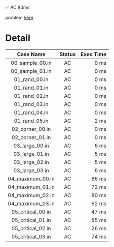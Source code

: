 ✅  AC  80ms

problem [here](https://onlinejudge.u-aizu.ac.jp/courses/library/3/DSL/2/DSL_2_E)

# Detail

| Case Name | Status | Exec Time |
|:---------:|:------:|---------:|
| 00_sample_00.in | AC | 0 ms |
| 00_sample_01.in | AC | 0 ms |
| 01_rand_00.in | AC | 0 ms |
| 01_rand_01.in | AC | 0 ms |
| 01_rand_02.in | AC | 0 ms |
| 01_rand_03.in | AC | 0 ms |
| 01_rand_04.in | AC | 0 ms |
| 01_rand_05.in | AC | 2 ms |
| 02_corner_00.in | AC | 0 ms |
| 02_corner_01.in | AC | 0 ms |
| 03_large_00.in | AC | 6 ms |
| 03_large_01.in | AC | 5 ms |
| 03_large_02.in | AC | 5 ms |
| 03_large_03.in | AC | 6 ms |
| 04_maximum_00.in | AC | 66 ms |
| 04_maximum_01.in | AC | 72 ms |
| 04_maximum_02.in | AC | 80 ms |
| 04_maximum_03.in | AC | 62 ms |
| 05_critical_00.in | AC | 47 ms |
| 05_critical_01.in | AC | 55 ms |
| 05_critical_02.in | AC | 26 ms |
| 05_critical_03.in | AC | 74 ms |



